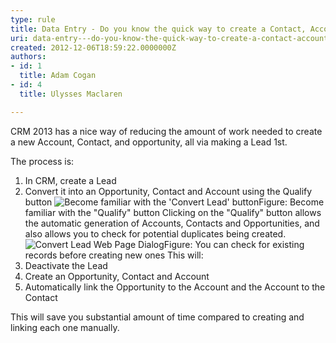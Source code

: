 ```yaml
---
type: rule
title: Data Entry - Do you know the quick way to create a Contact, Account, and Opportunity in one go?
uri: data-entry---do-you-know-the-quick-way-to-create-a-contact-account-and-opportunity-in-one-go
created: 2012-12-06T18:59:22.0000000Z
authors:
- id: 1
  title: Adam Cogan
- id: 4
  title: Ulysses Maclaren

---
```


 
​CRM 2013 has a nice way of reducing the amount of work needed to create a new Account, Contact, and opportunity, all via making a Lead 1st.

The process is:​
 
1. In CRM, create a Lead
2. Convert it into an Opportunity, Contact and Account using the Qualify button
![Become familiar with the 'Convert Lead' button](/Communication/RulesToBetterCRMForUsers/PublishingImages/CRM_ConvertLead.jpg)Figure: Become familiar with the "Qualify" button    Clicking on the "Qualify" button allows the automatic generation of Accounts, Contacts and Opportunities, and also allows you to check for potential duplicates being created.
![Convert Lead Web Page Dialog](/Communication/RulesToBetterCRMForUsers/PublishingImages/CRM_ConvertLeadDialg.jpg)Figure: You can check for existing records before creating new ones    This will:
3. Deactivate the Lead
4. Create an Opportunity, Contact and Account
5. Automatically link the Opportunity to the Account and the Account to the Contact

This will save you substantial amount of time compared to creating and linking each one manually.


